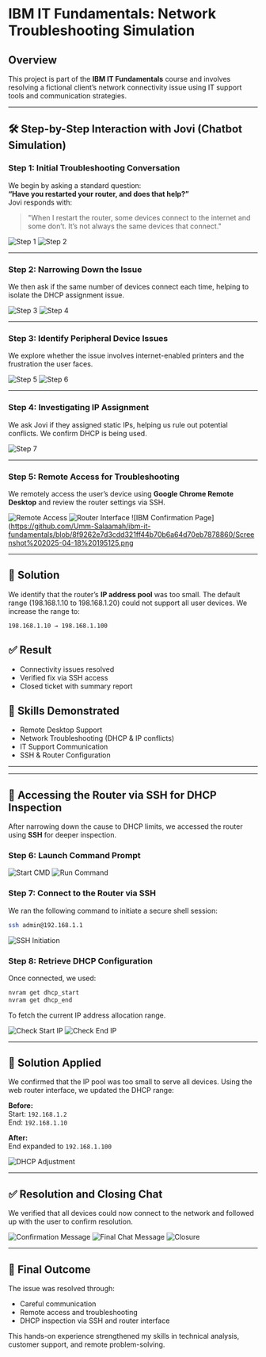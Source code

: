 
# IBM IT Fundamentals: Network Troubleshooting Simulation

## Overview
This project is part of the **IBM IT Fundamentals** course and involves resolving a fictional client’s network connectivity issue using IT support tools and communication strategies.

---

## 🛠 Step-by-Step Interaction with Jovi (Chatbot Simulation)

### Step 1: Initial Troubleshooting Conversation
We begin by asking a standard question:  
**“Have you restarted your router, and does that help?”**  
Jovi responds with:  
> "When I restart the router, some devices connect to the internet and some don’t. It’s not always the same devices that connect."

![Step 1](https://github.com/Umm-Salaamah/ibm-it-fundamentals/blob/8f9262e7d3cdd321ff44b70b6a64d70eb7878860/Screenshot%202025-04-17%20193541.png)
![Step 2](https://github.com/Umm-Salaamah/ibm-it-fundamentals/blob/8f9262e7d3cdd321ff44b70b6a64d70eb7878860/Screenshot%202025-04-17%20193555.png)

---

### Step 2: Narrowing Down the Issue
We then ask if the same number of devices connect each time, helping to isolate the DHCP assignment issue.

![Step 3](https://github.com/Umm-Salaamah/ibm-it-fundamentals/blob/8f9262e7d3cdd321ff44b70b6a64d70eb7878860/Screenshot%202025-04-17%20193724.png)
![Step 4](https://github.com/Umm-Salaamah/ibm-it-fundamentals/blob/8f9262e7d3cdd321ff44b70b6a64d70eb7878860/Screenshot%202025-04-17%20193753.png)

---

### Step 3: Identify Peripheral Device Issues
We explore whether the issue involves internet-enabled printers and the frustration the user faces.

![Step 5](https://github.com/Umm-Salaamah/ibm-it-fundamentals/blob/8f9262e7d3cdd321ff44b70b6a64d70eb7878860/Screenshot%202025-04-17%20193916.png)
![Step 6](https://github.com/Umm-Salaamah/ibm-it-fundamentals/blob/8f9262e7d3cdd321ff44b70b6a64d70eb7878860/Screenshot%202025-04-17%20194047.png)

---

### Step 4: Investigating IP Assignment
We ask Jovi if they assigned static IPs, helping us rule out potential conflicts. We confirm DHCP is being used.

![Step 7](https://github.com/Umm-Salaamah/ibm-it-fundamentals/blob/8f9262e7d3cdd321ff44b70b6a64d70eb7878860/Screenshot%202025-04-18%20194840.png)

---

### Step 5: Remote Access for Troubleshooting
We remotely access the user’s device using **Google Chrome Remote Desktop** and review the router settings via SSH.

![Remote Access](https://github.com/Umm-Salaamah/ibm-it-fundamentals/blob/8f9262e7d3cdd321ff44b70b6a64d70eb7878860/Screenshot%202025-04-18%20195050.png)
![Router Interface](https://github.com/Umm-Salaamah/ibm-it-fundamentals/blob/8f9262e7d3cdd321ff44b70b6a64d70eb7878860/Screenshot%202025-04-18%20195111.png)
![IBM Confirmation Page](https://github.com/Umm-Salaamah/ibm-it-fundamentals/blob/8f9262e7d3cdd321ff44b70b6a64d70eb7878860/Screenshot%202025-04-18%20195125.png

---

## 🔧 Solution
We identify that the router’s **IP address pool** was too small. The default range (198.168.1.10 to 198.168.1.20) could not support all user devices. We increase the range to:
```
198.168.1.10 → 198.168.1.100
```

## ✅ Result
- Connectivity issues resolved
- Verified fix via SSH access
- Closed ticket with summary report

## 🔑 Skills Demonstrated
- Remote Desktop Support
- Network Troubleshooting (DHCP & IP conflicts)
- IT Support Communication
- SSH & Router Configuration

---


---

## 🔐 Accessing the Router via SSH for DHCP Inspection

After narrowing down the cause to DHCP limits, we accessed the router using **SSH** for deeper inspection.

### Step 6: Launch Command Prompt
![Start CMD](https://github.com/Umm-Salaamah/ibm-it-fundamentals/blob/8f9262e7d3cdd321ff44b70b6a64d70eb7878860/Screenshot%202025-04-18%20200424.png)
![Run Command](https://github.com/Umm-Salaamah/ibm-it-fundamentals/blob/8f9262e7d3cdd321ff44b70b6a64d70eb7878860/Screenshot%202025-04-18%20200504.png)

### Step 7: Connect to the Router via SSH
We ran the following command to initiate a secure shell session:
```bash
ssh admin@192.168.1.1
```
![SSH Initiation](https://github.com/Umm-Salaamah/ibm-it-fundamentals/blob/8f9262e7d3cdd321ff44b70b6a64d70eb7878860/Screenshot%202025-04-18%20200610.png)

### Step 8: Retrieve DHCP Configuration
Once connected, we used:
```bash
nvram get dhcp_start
nvram get dhcp_end
```
To fetch the current IP address allocation range.

![Check Start IP](https://github.com/Umm-Salaamah/ibm-it-fundamentals/blob/8f9262e7d3cdd321ff44b70b6a64d70eb7878860/Screenshot%202025-04-18%20200800.png)
![Check End IP](https://github.com/Umm-Salaamah/ibm-it-fundamentals/blob/8f9262e7d3cdd321ff44b70b6a64d70eb7878860/Screenshot%202025-04-18%20201616.png)

---

## 🔧 Solution Applied

We confirmed that the IP pool was too small to serve all devices. Using the web router interface, we updated the DHCP range:

**Before:**  
Start: `192.168.1.2`  
End: `192.168.1.10`  

**After:**  
End expanded to `192.168.1.100`

![DHCP Adjustment](https://github.com/Umm-Salaamah/ibm-it-fundamentals/blob/8f9262e7d3cdd321ff44b70b6a64d70eb7878860/Screenshot%202025-04-18%20201656.png)

---

## ✅ Resolution and Closing Chat

We verified that all devices could now connect to the network and followed up with the user to confirm resolution.

![Confirmation Message](https://github.com/Umm-Salaamah/ibm-it-fundamentals/blob/8f9262e7d3cdd321ff44b70b6a64d70eb7878860/Screenshot%202025-04-18%20201809.png)
![Final Chat Message](https://github.com/Umm-Salaamah/ibm-it-fundamentals/blob/8f9262e7d3cdd321ff44b70b6a64d70eb7878860/Screenshot%202025-04-18%20210417.png)
![Closure](https://github.com/Umm-Salaamah/ibm-it-fundamentals/blob/8f9262e7d3cdd321ff44b70b6a64d70eb7878860/Screenshot%202025-04-18%20210442.png)

---

## 🏁 Final Outcome

The issue was resolved through:
- Careful communication
- Remote access and troubleshooting
- DHCP inspection via SSH and router interface

This hands-on experience strengthened my skills in technical analysis, customer support, and remote problem-solving.
